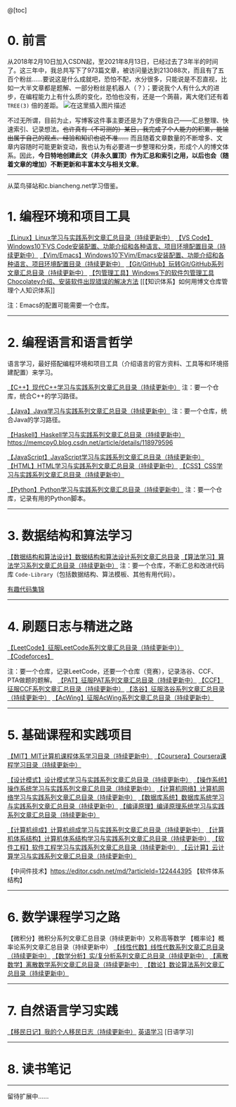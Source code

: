 @[toc]

# 0. 前言
从2018年2月10日加入CSDN起，至2021年8月13日，已经过去了3年半的时间了。这三年中，我总共写下了973篇文章，被访问量达到213088次，而且有了五百个粉丝……要说这是什么成就吧，恐怕不配，水分很多，只能说是不忍直视，比如一大半文章都是题解、一部分粉丝是机器人（？）；要说我个人有什么大的进步，在编程能力上有什么质的变化，恐怕也没有，还是一个蒟蒻，离大佬们还有着 $\mathtt{TREE(3)}$ 倍的差距。
 ![在这里插入图片描述](https://img-blog.csdnimg.cn/e5776436fb8e4e7887f7575d37cbfb4b.png)

不过无所谓，目前为止，写博客这件事主要还是为了方便我自己——汇总整理、快速索引、记录想法。~~也许真有（不可测的）某日，我完成了个人能力的积累，能输出属于自己的观点、经验和知识也说不准……~~ 而且随着文章数量的不断增多、文章内容随时可能更新变动，我也认为有必要进一步整理和分类，形成个人的博文体系。因此，**今日特地创建此文（并永久置顶）作为汇总和索引之用，以后也会（随着文章的增加）不断更新和丰富本文与相关文章**。

---
从菜鸟驿站和c.biancheng.net学习借鉴。

# 1. 编程环境和项目工具
[【Linux】Linux学习与实践系列文章汇总目录（持续更新中）](https://editor.csdn.net/md?articleId=120990589)
[【VS Code】Windows10下VS Code安装配置、功能介绍和各种语言、项目环境配置目录（持续更新中）](https://memcpy0.blog.csdn.net/article/details/117640795)
[【Vim/Emacs】Windows10下Vim/Emacs安装配置、功能介绍和各种语言、项目环境配置目录（持续更新中）](https://memcpy0.blog.csdn.net/article/details/119548709)
[【Git/GitHub】玩转Git/GitHub系列文章汇总目录（持续更新中）](https://memcpy0.blog.csdn.net/article/details/119684105)
[【包管理工具】Windows下的软件包管理工具Chocolatey介绍、安装软件出现错误的解决方法](https://memcpy0.blog.csdn.net/article/details/118879435)
[[【知识体系】如何用博文仓库管理个人知识体系]]
 
 注：Emacs的配置可能需要一个仓库。

---
# 2. 编程语言和语言哲学
语言学习，最好搭配编程环境和项目工具（介绍语言的官方资料、工具等和环境搭建配置）来学习。

[【C++】现代C++学习与实践系列文章汇总目录（持续更新中）](https://memcpy0.blog.csdn.net/article/details/120103284) 
注：要一个仓库，统合C++的学习路径。

[【Java】Java学习与实践系列文章汇总目录（持续更新中）](https://memcpy0.blog.csdn.net/article/details/120716282)
注：要一个仓库，统合Java的学习路径。

[【Haskell】Haskell学习与实践系列文章汇总目录（持续更新中）](https://memcpy0.blog.csdn.net/article/details/119040130)
https://memcpy0.blog.csdn.net/article/details/118979596

[【JavaScript】JavaScript学习与实践系列文章汇总目录（持续更新中）](https://memcpy0.blog.csdn.net/article/details/118771714)
[【HTML】HTML学习与实践系列文章汇总目录（持续更新中）](https://memcpy0.blog.csdn.net/article/details/118765401)
[【CSS】CSS学习与实践系列文章汇总目录（持续更新中）](https://memcpy0.blog.csdn.net/article/details/118771413)



[【Python】Python学习与实践系列文章汇总目录（持续更新中）](https://memcpy0.blog.csdn.net/article/details/121707142)
注：要一个仓库，记录有用的Python脚本。

---
# 3. 数据结构和算法学习

[【数据结构和算法设计】数据结构和算法设计系列文章汇总目录](https://memcpy0.blog.csdn.net/article/details/120032893)
[【算法学习】算法学习系列文章汇总目录（持续更新中）](https://memcpy0.blog.csdn.net/article/details/117125688) 
注：要一个仓库，不断汇总和改进代码库 `Code-Library`（包括数据结构、算法模板、其他有用代码）。

[有趣代码集锦](https://memcpy0.blog.csdn.net/article/details/120245564)

---
# 4. 刷题日志与精进之路
[【LeetCode】征服LeetCode系列文章汇总目录（持续更新中））](https://memcpy0.blog.csdn.net/article/details/119656559)
[【Codeforces】](https://memcpy0.blog.csdn.net/article/details/120319709)


注：要一个仓库，记录LeetCode，还要一个仓库（竞赛），记录洛谷、CCF、PTA做题的题解。
[【PAT】征服PAT系列文章汇总目录（持续更新中）](https://memcpy0.blog.csdn.net/article/details/121105443)
[【CCF】征服CCF系列文章汇总目录（持续更新中）](https://memcpy0.blog.csdn.net/article/details/120027187)
[【洛谷】征服洛谷系列文章汇总目录（持续更新中）](https://memcpy0.blog.csdn.net/article/details/121326963)
[【AcWing】征服AcWing系列文章汇总目录（持续更新中）](https://memcpy0.blog.csdn.net/article/details/121280121)


---
# 5. 基础课程和实践项目
[【MIT】MIT计算机课程体系学习目录（持续更新中）](https://memcpy0.blog.csdn.net/article/details/119253236)
[【Coursera】Coursera课程学习目录（持续更新中）](https://memcpy0.blog.csdn.net/article/details/120574599)

[【设计模式】设计模式学习与实践系列文章汇总目录（持续更新中）](https://memcpy0.blog.csdn.net/article/details/120696489)
[【操作系统】操作系统学习与实践系列文章汇总目录（持续更新中）](https://memcpy0.blog.csdn.net/article/details/120663693)
[【计算机网络】计算机网络学习与实践系列文章汇总目录（持续更新中）](https://memcpy0.blog.csdn.net/article/details/119996282)
[【数据库系统】数据库系统学习与实践系列文章汇总目录（持续更新中）](https://memcpy0.blog.csdn.net/article/details/119996493)
[【编译原理】编译原理系统学习与实践系列文章汇总目录（持续更新中）](https://memcpy0.blog.csdn.net/article/details/120898276)

[【计算机组成】计算机组成学习与实践系列文章汇总目录（持续更新中）](https://editor.csdn.net/md?articleId=122645518)
[【计算机体系结构】计算机体系结构学习与实践系列文章汇总目录（持续更新中）](https://editor.csdn.net/md/?articleId=122645572)
[【软件工程】软件工程学习与实践系列文章汇总目录（持续更新中）](https://memcpy0.blog.csdn.net/article/details/121620681)
[【云计算】云计算学习与实践系列文章汇总目录（持续更新中）](https://editor.csdn.net/md?articleId=120990382)

【中间件技术】https://editor.csdn.net/md/?articleId=122444395
【软件体系结构】


---
# 6. 数学课程学习之路
【微积分】微积分系列文章汇总目录（持续更新中）又称高等数学
【概率论】概率论系列文章汇总目录（持续更新中）
[【线性代数】线性代数系列文章汇总目录（持续更新中）](https://editor.csdn.net/md/?articleId=108982493)
[【数学分析】实/复分析系列文章汇总目录（持续更新中）](https://memcpy0.blog.csdn.net/article/details/120876892)
[【离散数学】离散数学系列文章汇总目录（持续更新中）](https://memcpy0.blog.csdn.net/article/details/119997004)
[【数论】数论算法系列文章汇总目录（持续更新中）](https://memcpy0.blog.csdn.net/article/details/121160248)

---
# 7. 自然语言学习实践
[【移民日记】我的个人移民日志（持续更新中）](https://memcpy0.blog.csdn.net/article/details/121299455)
[英语学习](https://editor.csdn.net/md?articleId=122660425)
[日语学习]

---
# 8. 读书笔记

---
留待扩展中……
